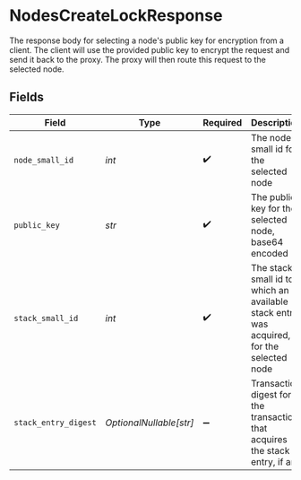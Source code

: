 # NodesCreateLockResponse

The response body for selecting a node's public key for encryption
from a client. The client will use the provided public key to encrypt
the request and send it back to the proxy. The proxy will then route this
request to the selected node.


## Fields

| Field                                                                                    | Type                                                                                     | Required                                                                                 | Description                                                                              |
| ---------------------------------------------------------------------------------------- | ---------------------------------------------------------------------------------------- | ---------------------------------------------------------------------------------------- | ---------------------------------------------------------------------------------------- |
| `node_small_id`                                                                          | *int*                                                                                    | :heavy_check_mark:                                                                       | The node small id for the selected node                                                  |
| `public_key`                                                                             | *str*                                                                                    | :heavy_check_mark:                                                                       | The public key for the selected node, base64 encoded                                     |
| `stack_small_id`                                                                         | *int*                                                                                    | :heavy_check_mark:                                                                       | The stack small id to which an available stack entry was acquired, for the selected node |
| `stack_entry_digest`                                                                     | *OptionalNullable[str]*                                                                  | :heavy_minus_sign:                                                                       | Transaction digest for the transaction that acquires the stack entry, if any             |